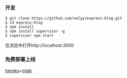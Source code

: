 ### 开发

```
$ git clone https://github.com/xwlyy/express-blog.git
$ cd express-blog
$ npm install
$ npm install supervisor -g
$ supervisor npm start
```
在浏览中打开http://localhost:3000

### 免费部署上线
[heroku](https://www.heroku.com/)+[mlab](https://mlab.com/)
